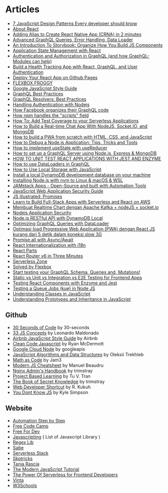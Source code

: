 # Articles

* [7 JavaScript Design Patterns Every developer should know](https://codesource.io/javascript-design-patterns/)
* [About React](https://aboutreact.com/)
* [Adding Alias to Create React Native App \(CRNA\) in 2 minutes](https://medium.com/@sterlingcobb/adding-alias-to-create-react-native-app-crna-in-2-minutes-45574f4a7729)
* [Advanced GraphQL Queries, Error Handling, Data Loader](https://code-maze.com/advanced-graphql-queries/)
* [An Introduction To Storybook: Organize How You Build JS Components](https://scotch.io/tutorials/an-introduction-to-storybook-organize-how-you-build-js-components)
* [Application State Management with React](https://kentcdodds.com/blog/application-state-management-with-react)
* [Authentication and Authorization in GraphQL \(and how GraphQL-Modules can help\)](https://medium.com/the-guild/authentication-and-authorization-in-graphql-and-how-graphql-modules-can-help-fadc1ee5b0c2)
* [Build a Health Tracking App with React, GraphQL, and User Authentication](https://scotch.io/tutorials/build-a-health-tracking-app-with-react-graphql-and-user-authentication)
* [Deploy Your React App on Github Pages](https://medium.com/@hannawerman/deploy-your-react-app-on-github-pages-a1d4cfdc88e9)
* [FLEXBOX FROGGY](http://flexboxfroggy.com/#id)
* [Google JavaScript Style Guide](https://google.github.io/styleguide/javascriptguide.xml)
* [GraphQL Best Practices](https://graphql.org/learn/best-practices/)
* [GraphQL Resolvers: Best Practices](https://medium.com/paypal-engineering/graphql-resolvers-best-practices-cd36fdbcef55)
* [Handling Authentication with Nodejs](https://blog.usejournal.com/handling-authentication-with-nodejs-24fc29265e0f)
* [How Facebook organizes their GraphQL code](https://blog.apollographql.com/graphql-at-facebook-by-dan-schafer-38d65ef075af)
* [How npm handles the "scripts" field](https://docs.npmjs.com/misc/scripts.html)
* [How To: Add Test Coverage to your Serverless Applications](https://www.jeremydaly.com/how-to-add-test-coverage-to-your-serverless-applications/)
* [How to Build a Real-time Chat App With NodeJS, Socket.IO, and MongoDB](https://blog.usejournal.com/how-to-build-a-real-time-chat-app-with-nodejs-socket-io-and-mongodb-7a4c9472edd1)
* [How to build a PWA from scratch with HTML, CSS, and JavaScript](https://www.freecodecamp.org/news/build-a-pwa-from-scratch-with-html-css-and-javascript/)
* [How to Debug a Node.js Application: Tips, Tricks and Tools](https://www.sitepoint.com/debug-node-app-tips-tricks-tools/)
* [How to implement useState with useReducer](https://kentcdodds.com/blog/how-to-implement-usestate-with-usereducer)
* [How to set up a GraphQL Server using Node.js, Express & MongoDB](https://medium.freecodecamp.org/how-to-set-up-a-graphql-server-using-node-js-express-mongodb-52421b73f474)
* [HOW TO UNIT TEST REACT APPLICATIONS WITH JEST AND ENZYME](https://pusher.com/tutorials/react-jest-enzyme)
* [How to use DataLoaders in GraphQL](https://itnext.io/how-to-use-dataloader-js-9727c527efd0)
* [How to Use Local Storage with JavaScript](https://www.taniarascia.com/how-to-use-local-storage-with-javascript/)
* [Install a local DynamoDB development database on your machine](https://medium.com/@vschroeder/install-a-local-dynamodb-development-database-on-your-machine-82dc38d59503)
* [Installing Node.js with nvm to Linux & macOS & WSL](https://gist.github.com/d2s/372b5943bce17b964a79)
* [JAMstack Apps - Open-Source and built with Automation Tools](https://dev.to/sm0ke/jamstack-apps-open-source-built-with-appseed-app-generator-4k66)
* [JavaScript Web Application Security Guide](https://blog.usejournal.com/javascript-web-application-security-guide-fdade350e373)
* [JS illustrated: Promises](https://dev.to/kapantzak/js-illustrated-promises-3ign)
* [Learn to Build Full-Stack Apps with Serverless and React on AWS](https://serverless-stack.com/)
* [Membuat Realtime Chart dengan Apache Kafka + nodeJS + socket.io](https://medium.com/@iqbalsyamilayas/membuat-realtime-chart-dengan-apache-kafka-nodejs-socket-io-fa35b99b391)
* [Nodejs Application Security](https://blog.usejournal.com/nodejs-application-security-80d5150a0366)
* [Node.js RESTful API with DynamoDB Local](https://medium.com/quick-code/node-js-restful-api-with-dynamodb-local-7e342a934a24)
* [Optimizing GraphQL Queries with DataLoader](https://spin.atomicobject.com/2017/05/15/optimize-graphql-queries/)
* [Optimasi load Progressive Web Application \(PWA\) dengan React JS kurang dari 5 detik dalam koneksi slow 3G](https://medium.com/react-id/optimasi-load-progressive-web-application-pwa-dengan-react-js-kurang-dari-5-detik-dalam-koneksi-9c33980b68c0)
* [Promise.all with Async/Await](https://www.taniarascia.com/promise-all-with-async-await)
* [React Internationalization with i18n](https://www.robinwieruch.de/react-internationalization)
* [React Parts](https://react.parts/)
* [React Router v6 in Three Minutes](https://medium.com/better-programming/react-router-v6-in-two-minutes-a7a2963e2340)
* [Serverless Zone](https://sls.zone/)
* [Solved by Flexbox](https://philipwalton.github.io/solved-by-flexbox/)
* [Start testing your GraphQL Schema, Queries and, Mutations!](https://hackernoon.com/start-testing-your-graphql-schema-queries-and-mutations-b514911b1368)
* [Static vs Unit vs Integration vs E2E Testing for Frontend Apps](https://kentcdodds.com/blog/unit-vs-integration-vs-e2e-tests)
* [Testing React Components with Enzyme and Jest](https://scotch.io/tutorials/testing-react-components-with-enzyme-and-jest)
* [Testing a Queue Jobs \(kue\) in Node JS](https://medium.com/helpful-tips/stubbing-a-job-queue-kue-with-sinon-js-3e293c9eb519)
* [Understanding Classes in JavaScript](https://www.digitalocean.com/community/tutorials/understanding-classes-in-javascript)
* [Understanding Prototypes and Inheritance in JavaScript](https://www.digitalocean.com/community/tutorials/understanding-prototypes-and-inheritance-in-javascript)

## Github

* [30 Seconds of Code](https://github.com/30-seconds/30-seconds-of-code) by 30-seconds
* [33 JS Concepts](https://github.com/leonardomso/33-js-concepts) by Leonardo Maldonado
* [Airbnb JavaScript Style Guide](https://github.com/airbnb/javascript) by Airbnb
* [Clean Code Javascript](https://github.com/ryanmcdermott/clean-code-javascript) by Ryan McDermott
* [Google Cloud Node](https://github.com/googleapis/google-cloud-node) by googleapis
* [JavaScript Algorithms and Data Structures](https://github.com/trekhleb/javascript-algorithms) by Oleksii Trekhleb
* [Math as Code](https://github.com/Jam3/math-as-code) by Jam3
* [Modern JS Cheatsheet](https://github.com/mbeaudru/modern-js-cheatsheet) by Manuel Beaudru
* [Nginx Admin's Handbook](https://github.com/trimstray/nginx-admins-handbook) by trimstray
* [Project Based Learning](https://github.com/tuvtran/project-based-learning) by Tu V. Tran
* [The Book of Secret Knowledge](https://github.com/trimstray/the-book-of-secret-knowledge) by trimstray
* [Web Developer Shortcut](https://github.com/rkukuh/web-developer-shortcut) by R. Kukuh
* [You Dont Know JS](https://github.com/getify/You-Dont-Know-JS) by Kyle Simpson

## Website

* [Automation Step by Step](https://automationstepbystep.com/)
* [Free Code Camp](https://www.freecodecamp.org)
* [Free For Dev](https://free-for.dev/)
* [Javascripting](https://www.javascripting.com) \( List of Javascript Library \)
* [Regex Lib](http://regexlib.com)
* [Sabe](https://sabe.io/classes/javascript)
* [Serverless Stack](https://serverless-stack.com/)
* [Skptricks](https://www.skptricks.com/search/label/javascript)
* [Tania Rascia](https://www.taniarascia.com/blog/)
* [The Modern JavaScript Tutorial](https://javascript.info)
* [The Power Of Serverless for Frontend Developers](https://serverless.css-tricks.com)
* [Vinta](https://vinta.ws/code/)
* [W3Schools](https://www.w3schools.com/jsref/default.asp)

